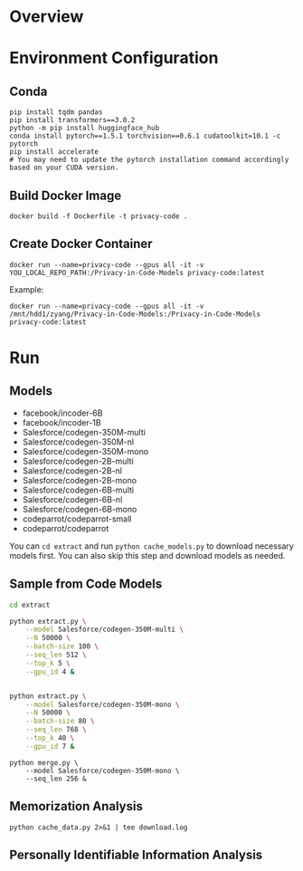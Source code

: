 # Overview



# Environment Configuration

## Conda

```Shell
pip install tqdm pandas
pip install transformers==3.0.2
python -m pip install huggingface_hub
conda install pytorch==1.5.1 torchvision==0.6.1 cudatoolkit=10.1 -c pytorch
pip install accelerate
# You may need to update the pytorch installation command accordingly based on your CUDA version.
```




## Build Docker Image

```
docker build -f Dockerfile -t privacy-code .
```


## Create Docker Container

```
docker run --name=privacy-code --gpus all -it -v YOU_LOCAL_REPO_PATH:/Privacy-in-Code-Models privacy-code:latest
```

Example: 
```
docker run --name=privacy-code --gpus all -it -v /mnt/hdd1/zyang/Privacy-in-Code-Models:/Privacy-in-Code-Models privacy-code:latest
```

# Run


## Models

* facebook/incoder-6B
* facebook/incoder-1B
* Salesforce/codegen-350M-multi
* Salesforce/codegen-350M-nl
* Salesforce/codegen-350M-mono
* Salesforce/codegen-2B-multi
* Salesforce/codegen-2B-nl
* Salesforce/codegen-2B-mono
* Salesforce/codegen-6B-multi
* Salesforce/codegen-6B-nl
* Salesforce/codegen-6B-mono
* codeparrot/codeparrot-small
* codeparrot/codeparrot

You can `cd extract` and run `python cache_models.py` to download necessary models first.
You can also skip this step and download models as needed.


## Sample from Code Models

```bash
cd extract

python extract.py \
    --model Salesforce/codegen-350M-multi \
    --N 50000 \
    --batch-size 100 \
    --seq_len 512 \
    --top_k 5 \
    --gpu_id 4 &


python extract.py \
    --model Salesforce/codegen-350M-mono \
    --N 50000 \
    --batch-size 80 \
    --seq_len 768 \
    --top_k 40 \
    --gpu_id 7 &
```

```
python merge.py \
    --model Salesforce/codegen-350M-mono \
    --seq_len 256 &
```


## Memorization Analysis

```
python cache_data.py 2>&1 | tee download.log
```

## Personally Identifiable Information Analysis



